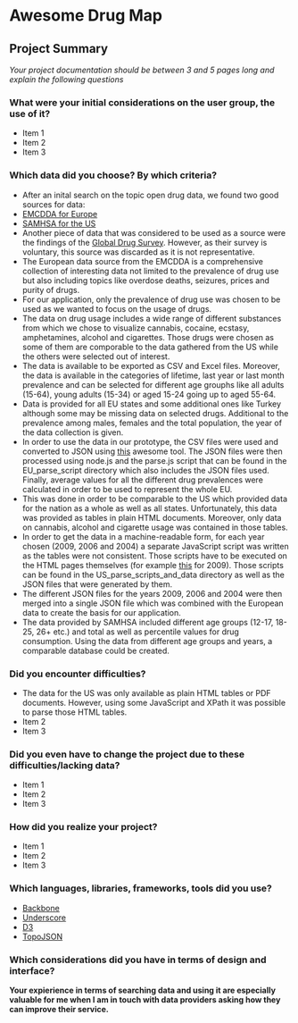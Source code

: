 # Awesome Drug Map

## Project Summary

*Your project documentation should be between 3 and 5 pages long and explain the following questions*

### What were your initial considerations on the user group, the use of it?

 - Item 1
 - Item 2
 - Item 3

### Which data did you choose? By which criteria?

 - After an inital search on the topic open drug data, we found two good sources for data:
 - [EMCDDA for Europe](http://www.emcdda.europa.eu/data/2014)
 - [SAMHSA for the US](http://oas.samhsa.gov/states.cfm)
 - Another piece of data that was considered to be used as a source were the findings of the [Global Drug Survey](http://www.globaldrugsurvey.com/). However, as their survey is voluntary, this source was discarded as it is not representative.
 - The European data source from the EMCDDA is a comprehensive collection of interesting data not limited to the prevalence of drug use but also including topics like overdose deaths, seizures, prices and purity of drugs.
 - For our application, only the prevalence of drug use was chosen to be used as we wanted to focus on the usage of drugs.
 - The data on drug usage includes a wide range of different substances from which we chose to visualize cannabis, cocaine, ecstasy, amphetamines, alcohol and cigarettes. Those drugs were chosen as some of them are comporable to the data gathered from the US while the others were selected out of interest.
 - The data is available to be exported as CSV and Excel files. Moreover, the data is available in the categories of lifetime, last year or last month prevalence and can be selected for different age grouphs like all adults (15-64), young adults (15-34) or aged 15-24 going up to aged 55-64. 
 - Data is provided for all EU states and some additional ones like Turkey although some may be missing data on selected drugs. Additional to the prevalence among males, females and the total population, the year of the data collection is given.
 - In order to use the data in our prototype, the CSV files were used and converted to JSON using [this](http://www.convertcsv.com/csv-to-json.htm) awesome tool. The JSON files were then processed using node.js and the parse.js script that can be found in the EU_parse_script directory which also includes the JSON files used. Finally, average values for all the different drug prevalences were calculated in order to be used to represent the whole EU. 
 - This was done in order to be comparable to the US which provided data for the nation as a whole as well as all states. Unfortunately, this data was provided as tables in plain HTML documents. Moreover, only data on cannabis, alcohol and cigarette usage was contained in those tables.
 - In order to get the data in a machine-readable form, for each year chosen (2009, 2006 and 2004) a separate JavaScript script was written as the tables were not consistent. Those scripts have to be executed on the HTML pages themselves (for example [this](http://oas.samhsa.gov/2k9State/WebOnlyTables/stateTabs.htm) for 2009). Those scripts can be found in the US_parse_scripts_and_data directory as well as the JSON files that were generated by them.
 - The different JSON files for the years 2009, 2006 and 2004 were then merged into a single JSON file which was combined with the European data to create the basis for our application. 
 - The data provided by SAMHSA included different age groups (12-17, 18-25, 26+ etc.) and total as well as percentile values for drug consumption. Using the data from different age groups and years, a comparable database could be created.

### Did you encounter difficulties?

 - The data for the US was only available as plain HTML tables or PDF documents. However, using some JavaScript and XPath it was possible to parse those HTML tables.
 - Item 2
 - Item 3

### Did you even have to change the project due to these difficulties/lacking data?

 - Item 1
 - Item 2
 - Item 3

### How did you realize your project?

 - Item 1
 - Item 2
 - Item 3

### Which languages, libraries, frameworks, tools did you use?

 - [Backbone](http://backbonejs.org)
 - [Underscore](http://underscorejs.org)
 - [D3](http://d3js.org/)
 - [TopoJSON](https://github.com/mbostock/topojson)

### Which considerations did you have in terms of design and interface?

**Your expierience in terms of searching data and using it are especially
valuable for me when I am in touch with data providers asking how they
can improve their service.**
